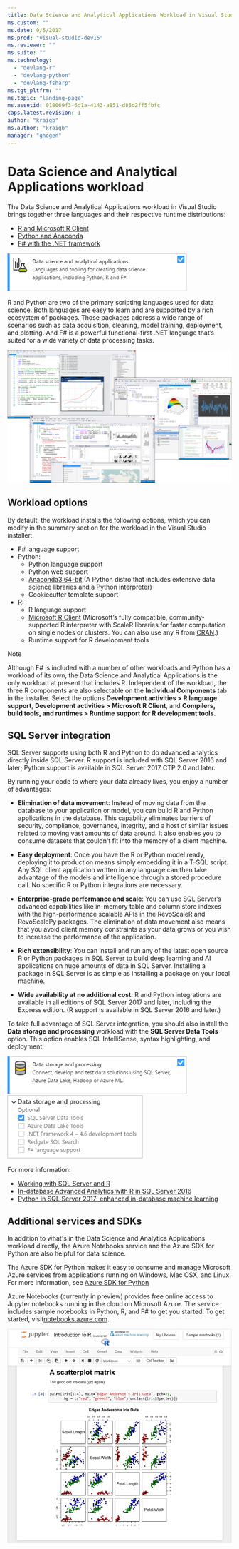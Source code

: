 ```yaml
---
title: Data Science and Analytical Applications Workload in Visual Studio | Microsoft Docs
ms.custom: ""
ms.date: 9/5/2017
ms.prod: "visual-studio-dev15"
ms.reviewer: ""
ms.suite: ""
ms.technology:
  - "devlang-r"
  - "devlang-python"
  - "devlang-fsharp"
ms.tgt_pltfrm: ""
ms.topic: "landing-page"
ms.assetid: 018069f3-6d1a-4143-a851-d86d2ff5fbfc
caps.latest.revision: 1
author: "kraigb"
ms.author: "kraigb"
manager: "ghogen"
---
```


# Data Science and Analytical Applications workload

The Data Science and Analytical Applications workload in Visual Studio brings together three languages and their respective runtime distributions:

- [R and Microsoft R Client](../rtvs/index.md)
- [Python and Anaconda](../python/python-in-visual-studio.md)
- [F# with the .NET framework](https://docs.microsoft.com/dotnet/fsharp/)

![Data Science and Analytics Applications workload in the Visual Studio installer](media/data-science-workload.png)

R and Python are two of the primary scripting languages used for data science. Both languages are easy to learn and are supported by a rich ecosystem of packages. Those packages address a wide range of scenarios such as data acquisition, cleaning, model training, deployment, and plotting. And F# is a powerful functional-first .NET language that’s suited for a wide variety of data processing tasks.

<!--Note link on the image because this one is large -->
[![Screenshots of Visual Studio with R, Python, and F#](media/data-science-workload-screens.png)](media/data-science-workload-screens.png)

## Workload options

By default, the workload installs the following options, which you can modify in the summary section for the workload in the Visual Studio installer:

- F# language support
- Python:
    - Python language support
    - Python web support
    - [Anaconda3 64-bit](https://www.continuum.io) (A Python distro that includes extensive data science libraries and a Python interpreter)
    - Cookiecutter template support
- R:
    - R language support    
    - [Microsoft R Client](https://msdn.microsoft.com/microsoft-r/r-client-get-started) (Microsoft’s fully compatible, community-supported R interpreter with ScaleR libraries for faster computation on single nodes or clusters. You can also use any R from [CRAN](https://cran.r-project.org/).)
    - Runtime support for R development tools

> [!Note]
> Although F# is included with a number of other workloads and Python has a workload of its own, the Data Science and Analytical Applications is the only workload at present that includes R. Independent of the workload, the three R components are also selectable on the **Individual Components** tab in the installer. Select the options **Development activities > R language support**, **Development activities > Microsoft R Client**, and **Compilers, build tools, and runtimes > Runtime support for R development tools**.

## SQL Server integration

SQL Server supports using both R and Python to do advanced analytics directly inside SQL Server. R support is included with SQL Server 2016 and later; Python support is available in SQL Server 2017 CTP 2.0 and later.

By running your code to where your data already lives, you enjoy a number of advantages:

- **Elimination of data movement**: Instead of moving data from the database to your application or model, you can build R and Python applications in the database. This capability eliminates barriers of security, compliance, governance, integrity, and a host of similar issues related to moving vast amounts of data around. It also enables you to consume datasets that couldn't fit into the memory of a client machine.

- **Easy deployment**: Once you have the R or Python model ready, deploying it to production means simply embedding it in a T-SQL script. Any SQL client application written in any language can then take advantage of the models and intelligence through a stored procedure call. No specific R or Python integrations are necessary.

- **Enterprise-grade performance and scale**: You can use SQL Server’s advanced capabilities like in-memory table and column store indexes with the high-performance scalable APIs in the RevoScaleR and RevoScalePy packages. The elimination of data movement also means that you avoid client memory constraints as your data grows or you wish to increase the performance of the application.

- **Rich extensibility**: You can install and run any of the latest open source R or Python packages in SQL Server to build deep learning and AI applications on huge amounts of data in SQL Server. Installing a package in SQL Server is as simple as installing a package on your local machine.

- **Wide availability at no additional cost**: R and Python integrations are available in all editions of SQL Server 2017 and later, including the Express edition. (R support is available in SQL Server 2016 and later.)

To take full advantage of SQL Server integration, you should also install the **Data storage and processing** workload with the **SQL Server Data Tools** option. This option enables SQL IntelliSense, syntax highlighting, and deployment.

![Data storage and processing workload](media/data-storage-workload.png) &nbsp;&nbsp; &nbsp;&nbsp; ![Data storage and processing workload options](media/data-storage-workload-options.png)


For more information:

- [Working with SQL Server and R](../rtvs/sql-server.md)
- [In-database Advanced Analytics with R in SQL Server 2016](https://blogs.technet.microsoft.com/dataplatforminsider/2016/03/29/in-database-advanced-analytics-with-r-in-sql-server-2016/)
- [Python in SQL Server 2017: enhanced in-database machine learning](https://blogs.technet.microsoft.com/dataplatforminsider/2017/04/19/python-in-sql-server-2017-enhanced-in-database-machine-learning/)

## Additional services and SDKs

In addition to what's in the Data Science and Analytics Applications workload directly, the Azure Notebooks service and the Azure SDK for Python are also helpful for data science.

The Azure SDK for Python makes it easy to consume and manage Microsoft Azure services from applications running on Windows, Mac OSX, and Linux. For more information, see [Azure SDK for Python](../python/azure-sdk-for-python.md)

Azure Notebooks (currently in preview) provides free online access to Jupyter notebooks running in the cloud on Microsoft Azure. The service includes sample notebooks in Python, R, and F# to get you started. To get started, visit[notebooks.azure.com](https://notebooks.azure.com/).

<!--Note link on the image because this one is large -->
[![Screenshots of Azure Notebooks with the Introduction to R sample](media/data-science-workload-notebooks.png)](media/data-science-workload-notebooks.png)